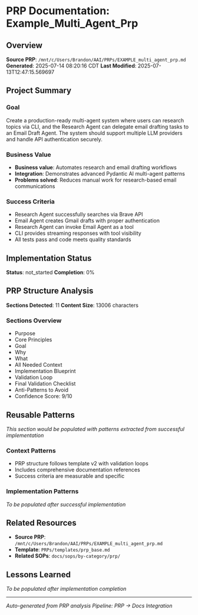 # PRP Documentation: Example_Multi_Agent_Prp

## Overview
**Source PRP**: `/mnt/c/Users/Brandon/AAI/PRPs/EXAMPLE_multi_agent_prp.md`
**Generated**: 2025-07-14 08:20:16 CDT
**Last Modified**: 2025-07-13T12:47:15.569697

## Project Summary
### Goal
Create a production-ready multi-agent system where users can research topics via CLI, and the Research Agent can delegate email drafting tasks to an Email Draft Agent. The system should support multiple LLM providers and handle API authentication securely.

### Business Value
- **Business value**: Automates research and email drafting workflows
- **Integration**: Demonstrates advanced Pydantic AI multi-agent patterns
- **Problems solved**: Reduces manual work for research-based email communications

### Success Criteria
- Research Agent successfully searches via Brave API
- Email Agent creates Gmail drafts with proper authentication
- Research Agent can invoke Email Agent as a tool
- CLI provides streaming responses with tool visibility
- All tests pass and code meets quality standards

## Implementation Status
**Status**: not_started
**Completion**: 0%

## PRP Structure Analysis
**Sections Detected**: 11
**Content Size**: 13006 characters

### Sections Overview
- Purpose
- Core Principles
- Goal
- Why
- What
- All Needed Context
- Implementation Blueprint
- Validation Loop
- Final Validation Checklist
- Anti-Patterns to Avoid
- Confidence Score: 9/10


## Reusable Patterns
*This section would be populated with patterns extracted from successful implementation*

### Context Patterns
- PRP structure follows template v2 with validation loops
- Includes comprehensive documentation references
- Success criteria are measurable and specific

### Implementation Patterns
*To be populated after successful implementation*

## Related Resources
- **Source PRP**: `/mnt/c/Users/Brandon/AAI/PRPs/EXAMPLE_multi_agent_prp.md`
- **Template**: `PRPs/templates/prp_base.md`
- **Related SOPs**: `docs/sops/by-category/prp/`

## Lessons Learned
*To be populated after implementation completion*

---
*Auto-generated from PRP analysis*
*Pipeline: PRP → Docs Integration*

